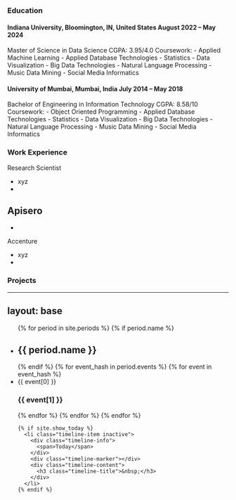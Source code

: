 ### Education
#### Indiana University, Bloomington, IN, United States					                                                                                                                      August 2022 – May 2024
Master of Science in Data Science									   	                                                                                                                              CGPA: 3.95/4.0
Coursework:
    - Applied Machine Learning
    - Applied Database Technologies
    - Statistics
    - Data Visualization
    - Big Data Technologies
    - Natural Language Processing
    - Music Data Mining
    - Social Media Informatics

#### University of Mumbai, Mumbai, India					           	                 	                                                                                                    July 2014 – May 2018
Bachelor of Engineering in Information Technology					 	                  	                                                                                                          CGPA: 8.58/10 
Coursework:
    - Object Oriented Programming
    - Applied Database Technologies
    - Statistics
    - Data Visualization
    - Big Data Technologies
    - Natural Language Processing
    - Music Data Mining
    - Social Media Informatics

### Work Experience

Research Scientist
- xyz
- 
Apisero
-
-

Accenture
- xyz
- 

### Projects
---
layout: base
---
<ul class="timeline timeline-split">
    {% for period in site.periods %}
      {% if period.name %}
        <li class="timeline-item period">
          <div class="timeline-info"></div>
          <div class="timeline-marker"></div>
          <div class="timeline-content">
            <h2 class="timeline-title">{{ period.name }}</h2>
          </div>
        </li>
      {% endif %}
      {% for event_hash in period.events %}
        {% for event in event_hash %}
        <li class="timeline-item">
          <div class="timeline-info">
            <span>{{ event[0] }}</span>
          </div>
          <div class="timeline-marker"></div>
          <div class="timeline-content">
            <h3 class="timeline-title">{{ event[1] }}</h3>
          </div>
        </li>
        {% endfor %}
      {% endfor %}
    {% endfor %}

    {% if site.show_today %}
      <li class="timeline-item inactive">
        <div class="timeline-info">
          <span>Today</span>
        </div>
        <div class="timeline-marker"></div>
        <div class="timeline-content">
          <h3 class="timeline-title">&nbsp;</h3>
        </div>
      </li>
    {% endif %}
  </ul>
